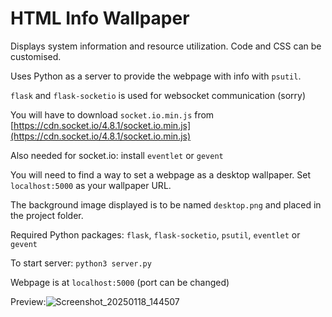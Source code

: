 # HTML Info Wallpaper

Displays system information and resource utilization. Code and CSS can be customised.

Uses Python as a server to provide the webpage with info with `psutil`.

`flask` and `flask-socketio` is used for websocket communication (sorry)

You will have to download `socket.io.min.js` from [https://cdn.socket.io/4.8.1/socket.io.min.js](https://cdn.socket.io/4.8.1/socket.io.min.js)

Also needed for socket.io: install `eventlet` or `gevent`

You will need to find a way to set a webpage as a desktop wallpaper. Set `localhost:5000` as your wallpaper URL.

The background image displayed is to be named `desktop.png` and placed in the project folder.

Required Python packages: `flask`, `flask-socketio`, `psutil`, `eventlet` or `gevent`

To start server: `python3 server.py`

Webpage is at `localhost:5000` (port can be changed)

Preview:![Screenshot_20250118_144507](https://github.com/user-attachments/assets/31202baa-2d76-4c06-bbbb-85cc63529abc)

